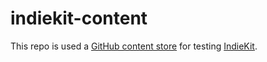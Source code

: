 # indiekit-content

This repo is used a [GitHub content store](https://www.npmjs.com/package/@indiekit/store-github) for testing [IndieKit](https://github.com/getindiekit/indiekit).
